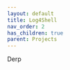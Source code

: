 ```yaml
---
layout: default
title: Log4Shell
nav_order: 2
has_children: true
parent: Projects
---
```


Derp
